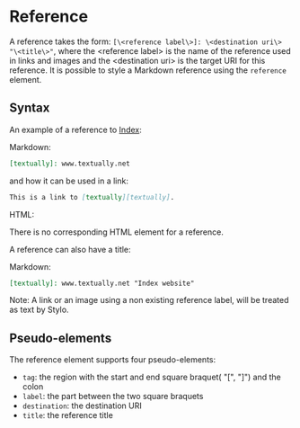 
# Reference  

A reference takes the form: `[\<reference label\>]: \<destination uri\> "\<title\>"`, where the \<reference label\> is the name of the reference used in links and images and the \<destination uri\> is the target URI for this reference. It is possible to style a Markdown reference using the `reference` element. 

## Syntax

An example of a reference to [Index](http://www.textually.net):

Markdown: 

``` markdown
[textually]: www.textually.net
```

and how it can be used in a link: 

``` markdown
This is a link to [textually][textually].
```

HTML: 

There is no corresponding HTML element for a reference. 

A reference can also have a title: 

Markdown: 

``` markdown
[textually]: www.textually.net "Index website"
```

Note: A link or an image using a non existing reference label, will be treated as text by Stylo. 


## Pseudo-elements  

The reference element supports four pseudo-elements: 

- `tag`: the region with the start and end square braquet( "[", "]") and the colon
- `label`: the part between the two square braquets
- `destination`: the destination URI 
- `title`: the reference title